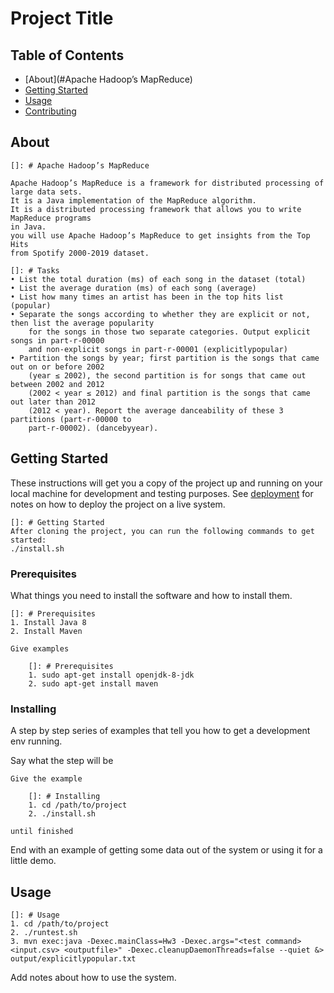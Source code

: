 # Project Title

## Table of Contents

- [About](#Apache Hadoop’s MapReduce)
- [Getting Started](#getting_started)
- [Usage](#usage)
- [Contributing](../CONTRIBUTING.md)

## About <a name = "about"></a>

    []: # Apache Hadoop’s MapReduce

    Apache Hadoop’s MapReduce is a framework for distributed processing of large data sets.
    It is a Java implementation of the MapReduce algorithm.
    It is a distributed processing framework that allows you to write MapReduce programs
    in Java.
    you will use Apache Hadoop’s MapReduce to get insights from the Top Hits
    from Spotify 2000-2019 dataset.

    []: # Tasks
    • List the total duration (ms) of each song in the dataset (total)
    • List the average duration (ms) of each song (average)
    • List how many times an artist has been in the top hits list (popular)
    • Separate the songs according to whether they are explicit or not, then list the average popularity 
        for the songs in those two separate categories. Output explicit songs in part-r-00000 
        and non-explicit songs in part-r-00001 (explicitlypopular)
    • Partition the songs by year; first partition is the songs that came out on or before 2002
        (year ≤ 2002), the second partition is for songs that came out between 2002 and 2012
        (2002 < year ≤ 2012) and final partition is the songs that came out later than 2012
        (2012 < year). Report the average danceability of these 3 partitions (part-r-00000 to
        part-r-00002). (dancebyyear).

## Getting Started <a name = "getting_started"></a>

These instructions will get you a copy of the project up and running on your local machine for development and testing purposes. See [deployment](#deployment) for notes on how to deploy the project on a live system.

    []: # Getting Started
    After cloning the project, you can run the following commands to get started:
    ./install.sh
### Prerequisites

What things you need to install the software and how to install them.

    []: # Prerequisites
    1. Install Java 8
    2. Install Maven
```
Give examples

    []: # Prerequisites
    1. sudo apt-get install openjdk-8-jdk
    2. sudo apt-get install maven
```

### Installing

A step by step series of examples that tell you how to get a development env running.

Say what the step will be

```
Give the example

    []: # Installing
    1. cd /path/to/project
    2. ./install.sh
```
```
until finished
```

End with an example of getting some data out of the system or using it for a little demo.

## Usage <a name = "usage"></a>

    []: # Usage
    1. cd /path/to/project
    2. ./runtest.sh
    3. mvn exec:java -Dexec.mainClass=Hw3 -Dexec.args="<test command> <input.csv> <outputfile>" -Dexec.cleanupDaemonThreads=false --quiet &> output/explicitlypopular.txt

Add notes about how to use the system.
